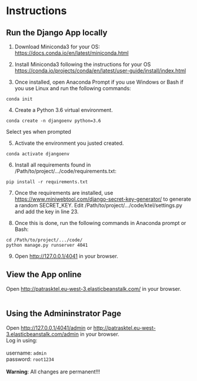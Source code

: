 # Instructions

## Run the Django App locally

1. Download Miniconda3 for your OS:<br>  <https://docs.conda.io/en/latest/miniconda.html>

2. Install Miniconda3 following the instructions for your OS  
<https://conda.io/projects/conda/en/latest/user-guide/install/index.html>

3. Once installed, open Anaconda Prompt if you use Windows or Bash if you use Linux and run the following commands:
```
conda init
```

4. Create a Python 3.6 virtual environment.
```
conda create -n djangoenv python=3.6
```

Select yes when prompted

5. Activate the environment you justed created.
```
conda activate djangoenv
```

6. Install all requirements found in /Path/to/project/.../code/requirements.txt:

```
pip install -r requirements.txt
```

7. Once the requirements are installed, use <https://www.miniwebtool.com/django-secret-key-generator/> to generate
a random SECRET_KEY.   Edit /Path/to/project/.../code/ktel/settings.py and add the key in line 23.

8. Once this is done, run the following commands in Anaconda prompt or Bash:

```
cd /Path/to/project/.../code/
python manage.py runserver 4041
```

9. Open <http://127.0.0.1/4041> in your browser. <br>

## View the App online

Open <http://patrasktel.eu-west-3.elasticbeanstalk.com/> in your browser.<br>
<br>

## Using the Admininstrator Page

Open <http://127.0.0.1/4041/admin> or <http://patrasktel.eu-west-3.elasticbeanstalk.com/admin> in your browser.  
Log in using:<br>  
  username: `admin`  
  password: `root1234`  
   <br><strong>Warning</strong>: 
   All changes are permanent!!! 
